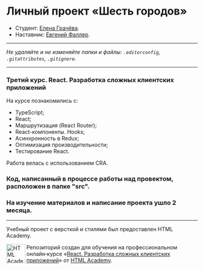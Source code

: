 # Личный проект «Шесть городов»

* Студент: [Елена Грачёва](https://up.htmlacademy.ru/react/9/user/1688639).
* Наставник: [Евгений Фаллер](https://htmlacademy.ru/profile/id505933).

---

_Не удаляйте и не изменяйте папки и файлы:_
_`.editorconfig`, `.gitattributes`, `.gitignore`._

---

### Третий курс. React. Разработка сложных клиентских приложений

На курсе познакомились с:
- TypeScript;
- React;
- Маршрутизация (React Router);
- React-компоненты. Hooks;
- Асинхронность в Redux;
- Оптимизация производительности;
- Тестирование React.

Работа велась с использованием CRA. 

### Код, написанный в процессе работы над провектом, расположен в папке "src".

### На изучение материалов и написание проекта ушло 2 месяца.

---
Учебный проект с версткой и стилями был предоставлен HTML Academy.

<a href="https://htmlacademy.ru/intensive/react"><img align="left" width="50" height="50" title="HTML Academy" src="https://up.htmlacademy.ru/static/img/intensive/react/logo-for-github.png"></a>

Репозиторий создан для обучения на профессиональном онлайн‑курсе «[React. Разработка сложных клиентских приложений](https://htmlacademy.ru/intensive/react)» от [HTML Academy](https://htmlacademy.ru).
